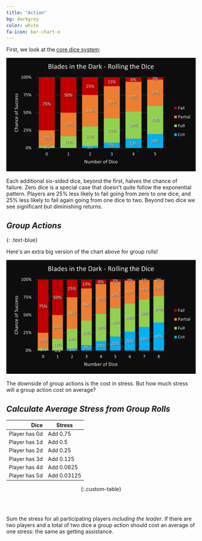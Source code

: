 ```yaml
---
title: "Action"
bg: darkgrey
color: white
fa-icon: bar-chart-o
---
```


First, we look at the [core dice system](https://bladesinthedark.com/core-system):

![Stacked Bar Chart](/img/DiceChances2.png "Core Dice Outcomes")

Each additional six-sided dice, beyond the first, halves the chance of failure. Zero dice is a special case that doesn't quite follow the exponential pattern. Players are 25% less likely to fail going from zero to one dice, and 25% less likely to fail again going from one dice to two. Beyond two dice we see significant but diminishing returns.

## *Group Actions*
{: .text-blue}

Here's an extra big version of the chart above for group rolls!

![Stacked Bar Chart](/img/DiceChances.png "Core Dice Outcomes Chart Extended")

The downside of group actions is the cost in stress. But how much stress will a group action cost on average?



## *Calculate Average Stress from Group Rolls*

<div align="center", style="width:auto">

| Dice          | Stress      |
| ------------: | ----------- |
| Player has 0d | Add 0.75    |
| Player has 1d | Add 0.5     |
| Player has 2d | Add 0.25    |
| Player has 3d | Add 0.125   |
| Player has 4d | Add 0.0625  |
| Player has 5d | Add 0.03125 |
{:.custom-table}

</div>

<br/><br/>

Sum the stress for all participating players *including the leader*. If there are two players and a total of two dice a group action should cost an average of one stress: the same as getting assistance.